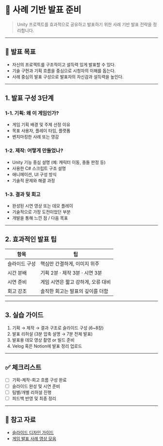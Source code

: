 # 🎤 사례 기반 발표 준비

> Unity 프로젝트를 효과적으로 공유하고 발표하기 위한 사례 기반 발표 전략을 정리합니다.

---

## 🎯 발표 목표

- 자신의 프로젝트를 구조적이고 설득력 있게 발표할 수 있다.
- 기술 구현과 기획 흐름을 중심으로 시청자의 이해를 돕는다.
- 사례 중심의 발표 구성으로 발표자의 자신감과 설득력을 높인다.

---

## 1. 발표 구성 3단계

### 1-1. 기획: 왜 이 게임인가?

- 게임 기획 배경 및 주제 선정 이유
- 목표 사용자, 플레이 타임, 플랫폼
- 벤치마킹한 사례 또는 영감

### 1-2. 제작: 어떻게 만들었나?

- Unity 기능 중심 설명 (예: 캐릭터 이동, 충돌 판정 등)
- 사용한 C# 스크립트 구조 설명
- 애니메이션, UI 구성 방식
- 기술적 문제와 해결 과정

### 1-3. 결과 및 회고

- 완성된 시연 영상 또는 데모 플레이
- 기술적으로 가장 도전이었던 부분
- 개발을 통해 느낀 점 / 다음 목표

---

## 2. 효과적인 발표 팁

| 항목 | 팁 |
|------|-----|
| 슬라이드 구성 | 핵심만 간결하게, 이미지 위주 |
| 시간 분배 | 기획 2분 · 제작 3분 · 시연 3분 |
| 시연 준비 | 게임 시연은 짧고 강하게, 오류 대비 |
| 회고 강조 | 솔직한 회고는 발표의 깊이를 더함 |

---

## 3. 실습 가이드

1. 기획 → 제작 → 결과 구조로 슬라이드 구성 (6~8장)
2. 발표 리허설 (3분 압축 설명 → 7분 전체 발표)
3. 발표용 데모 영상 촬영 or 빌드 준비
4. Velog 혹은 Notion에 발표 정리 업로드

---

## ✅ 체크리스트

- [ ] 기획-제작-회고 흐름 구성 완료
- [ ] 슬라이드 완성 및 시연 준비
- [ ] 팀별/개별 리허설 진행
- [ ] 피드백 반영 및 최종 정리

---

## 🔗 참고 자료

- [슬라이드 디자인 가이드](https://www.slidescarnival.com/)
- [게임 발표 사례 영상 모음](https://www.youtube.com/results?search_query=unity+student+game+presentation)

